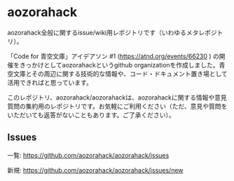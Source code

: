 # aozorahack

aozorahack全般に関するissue/wiki用レポジトリです（いわゆるメタレポジトリ）。

「Code for 青空文庫」アイデアソン #1 (https://atnd.org/events/66230 ) の開催をきっかけとしてaozorahackというgithub organizationを作成しました。青空文庫とその周辺に関する技術的な情報や、コード・ドキュメント置き場として活用できればと思っています。

このレポジトリ、aozorahack/aozorahackは、aozorahackに関する情報や意見質問の集約用のレポジトリです。お気軽にご利用ください（ただ、意見や質問をいただいても返答がないこともあります。ご了承ください）。

## Issues

一覧: https://github.com/aozorahack/aozorahack/issues

新規: https://github.com/aozorahack/aozorahack/issues/new
